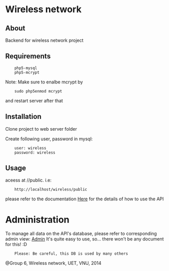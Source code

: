 # Wireless network

## About

Backend for wireless network project

## Requirements

        php5-mysql
        php5-mcrypt

Note: Make sure to enalbe mcrypt by

        sudo php5enmod mcrypt

and restart server after that

## Installation

Clone project to web server folder

Create following user, password in mysql:

        user: wireless
        password: wireless

## Usage

aceess at /<folder-name>/public. i.e:

        http://localhost/wireless/public

please refer to the documentation [Here](https://docs.google.com/document/d/1qjX9mYRFk6q2hzVwudQcOvfOQ0YxmwY5W31Y8SyckIM/edit?usp=sharing) for the details of how to use the API

# Administration

To manage all data on the API's database, please refer to corresponding admin view: [Admin](http://wireless-vietvudanh.c9.io/public/admin)
It's quite easy to use, so... there won't be any document for this! :D

        Please: Be careful, this DB is used by many others

@Group 6, Wireless network, UET, VNU, 2014